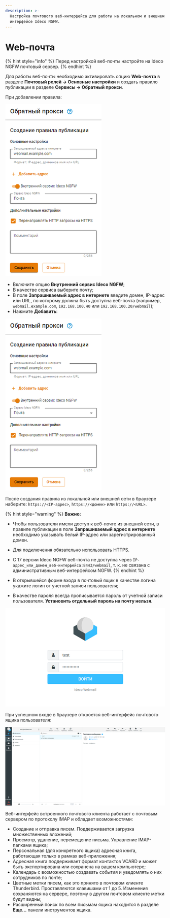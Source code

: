 ```yaml
---
description: >-
  Настройка почтового веб-интерфейса для работы на локальном и внешнем
  интерфейсе Ideco NGFW.
---
```


# Web-почта

{% hint style="info" %}
Перед настройкой веб-почты настройте на Ideco NGFW почтовый сервер.
{% endhint %}

Для работы веб-почты необходимо активировать опцию **Web-почта** в разделе **Почтовый релей -> Основные настройки** и создать правило публикации в разделе **Сервисы -> Обратный прокси**.

При добавлении правила:

![](/.gitbook/assets/reverse-proxy1.png)

* Включите опцию **Внутренний сервис Ideco NGFW**;
* В качестве сервиса выберите почту; 
* В поле **Запрашиваемый адрес в интернете** введите домен, IP-адрес или URL, по которому должна быть доступна веб-почта (например, `webmail.example.com`, `192.168.100.40` или `192.168.100.20/webmail`);
* Нажмите **Добавить**:

![](/.gitbook/assets/reverse-proxy1.png)

После создания правила из локальной или внешней сети в браузере наберите: `https://<IP-адрес>`, `https://<домен>` или `https://<URL>`.

{% hint style="warning" %}
**Важно:**

* Чтобы пользователи имели доступ к веб-почте из внешней сети, в правиле публикации в поле **Запрашиваемый адрес в интернете** необходимо указывать белый IP-адрес или зарегистрированный домен.
* Для подключения обязательно использовать HTTPS.
* С 17 версии Ideco NGFW веб-почта не доступна через `IP-адрес_или_домен_веб-интерфейса:8443/webmail`, т. к. не связана с административным веб-интерфейсом NGFW.
{% endhint %}

* В открывшейся форме входа в почтовый ящик в качестве логина укажите логин от учетной записи пользователя;
* В качестве пароля всегда прописывается пароль от учетной записи пользователя. **Установить отдельный пароль на почту нельзя.**

![](/.gitbook/assets/web-mail2.png)

При успешном входе в браузере откроется веб-интерфейс почтового ящика пользователя:

![](/.gitbook/assets/web-mail3.png)

Веб-интерфейс встроенного почтового клиента работает с почтовым сервером по протоколу IMAP и обладает возможностями:

* Создание и отправка писем. Поддерживается загрузка множественных вложений;
* Просмотр, удаление, перемещение письма. Управление IMAP-папками ящика;
* Персональная (для конкретного ящика) адресная книга, работающая только в рамках веб-приложения;
* Адресная книга поддерживает формат контактов VCARD и может быть экспортирована или сохранена на вашем компьютере;
* Календарь с возможностью создавать события и уведомлять о них сотрудников по почте;
* Цветные метки писем, как это принято в почтовом клиенте Thunderbird. Проставляются клавишами от 1 до 5. Изменения сохраняются на сервере, поэтому в другом почтовом клиенте метки будут видны;
* Расширенный поиск по всем письмам ящика находится в разделе **Еще...** панели инструментов ящика.

